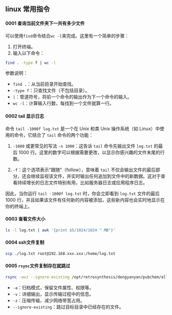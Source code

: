 ## linux 常用指令

#### 0001 查询当前文件夹下一共有多少文件
可以使用`find`命令结合`wc -l`来完成。这里有一个简单的步骤：
1. 打开终端。
2. 输入以下命令：

```bash
find . -type f | wc -l
```

参数说明：
- `find .`：从当前目录开始查找。
- `-type f`：只查找文件（不包括目录）。
- `|`：管道符号，将前一个命令的输出作为下一个命令的输入。
- `wc -l`：计算输入行数，每找到一个文件就算一行。

#### 0002 tail 显示日志
命令 `tail -1000f log.txt` 是一个在 Unix 和类 Unix 操作系统（如 Linux）中使用的命令，它结合了 `tail` 命令的两个功能：

1. `-1000` 或更常见的写法 `-n 1000`：这告诉 `tail` 命令先输出文件 `log.txt` 的最后 1000 行。这里的数字可以根据需要更改，以显示你感兴趣的文件末尾的行数。

2. `-f`：这个选项表示“跟随”（follow），意味着 `tail` 不仅会输出文件的最后部分，还会继续监视该文件，并实时输出任何追加到文件中的新数据。这对于查看持续增长的日志文件特别有用，比如服务器日志或应用程序日志。

因此，当你运行 `tail -1000f log.txt` 时，你会立即看到 `log.txt` 文件的最后 1000 行，并且如果该文件有任何新的内容被添加，这些新内容也会实时地显示在你的终端上。


#### 0003 查看文件大小
```bash
ls -l log.txt | awk '{print $5/1024/1024 " MB"}'
```

#### 0004 ssh文件复制
```bash
scp ./log.txt root@192.168.xxx.xxx:/home/log.txt
```

#### 0005 `rsync`文件复制存在就跳过

```bash
rsync -avz --ignore-existing /opt/retrosynthesis/dengyanyan/pubchem/all_data/162 ubuntu@192.168.103.200:/home/备份文件/有机合成/原始数据/pubchem/all_data/
```
- `-a`：归档模式，保留文件属性、权限等。
- `-v`：详细输出，显示传输过程中的信息。
- `-z`：压缩传输，减少网络带宽占用。
- `--ignore-existing`：跳过目标目录中已经存在的文件。

